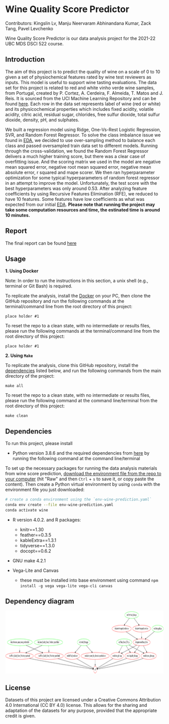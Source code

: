 # Wine Quality Score Predictor

Contributors: Kingslin Lv, Manju Neervaram Abhinandana Kumar, Zack Tang, Pavel Levchenko

Wine Quality Score Predictor is our data analysis project for the 2021-22 UBC MDS DSCI 522 course.

## Introduction

The aim of this project is to predict the quality of wine on a scale of 0 to 10 given a set of physiochemical features rated by wine test reviewers as inputs. This model is useful to support wine tasting evaluations. The data set for this project is related to red and white vinho verde wine samples, from Portugal, created by P. Cortez, A. Cerdeira, F. Almeida, T. Matos and J. Reis. It is sourced from the UCI Machine Learning Repository and can be found [here](https://archive.ics.uci.edu/ml/datasets/wine+quality). Each row in the data set represents label of wine (red or white) and its physicochemical properties which includes fixed acidity, volatile acidity, citric acid, residual sugar, chlorides, free sulfur dioxide, total sulfur dioxide, density, pH, and sulphates.

We built a regression model using Ridge, One-Vs-Rest Logistic Regression, SVR, and Random Forest Regressor. To solve the class imbalance issue we found in [EDA](https://github.com/UBC-MDS/DSCI_522_Group19_Wine_Quality_Score_Predictor/blob/main/src/Wine_Score_EDA.ipynb), we decided to use over-sampling method to balance each class and passed oversampled train data set to different models. Running through the cross-validation, we found the Random Forest Regressor delivers a much higher training score, but there was a clear case of overfitting issue. And the scoring matrix we used in the model are negative mean squared error, negative root mean squared error, negative mean absolute error, r squared and mape scorer. We then ran hyperparameter optimization for some typical hyperparameters of random forest regressor in an attempt to improve the model. Unfortunately, the test score with the best hyperparameters was only around 0.53. After analyzing feature coefficients by using Recursive Features Elimination (RFE), we reduced to have 10 features. Some features have low coefficients as what was expected from our initial [EDA](https://github.com/UBC-MDS/DSCI_522_Group19_Wine_Quality_Score_Predictor/blob/main/src/Wine_Score_EDA.ipynb). **Please note that running the project may take some computation resources and time, the estinated time is around 10 minutes.**

## Report

The final report can be found [here](https://github.com/UBC-MDS/DSCI_522_Group19_Wine_Quality_Score_Predictor/blob/main/doc/Wine_Quality_Score_Predictor_report.md)

## Usage
**1. Using Docker**

Note: In order to run the instructions in this section, a unix shell (e.g., terminal or Git Bash) is required. 

To replicate the analysis, install the [Docker](https://www.docker.com/get-started) on your PC, then clone the GitHub repository and run the following commands at the terminal/command line from the root directory of this project:

```
place holder #1
```

To reset the repo to a clean state, with no intermediate or results files, please run the following commands at the terminal/command line from the root directory of this project:

```
place holder #1
```

**2. Using `Make`**

To replicate the analysis, clone this GitHub repository, install the [dependencies](#dependencies) listed below, and run the following commands from the main directory of the project:
```
make all
```
To reset the repo to a clean state, with no intermediate or results files, please run the following command at the command line/terminal from the root directory of this project:
```
make clean
```

## Dependencies

To run this project, please install

-   Python version 3.8.6 and the required dependencies from [here](https://github.com/UBC-MDS/DSCI_522_Group19_Wine_Quality_Score_Predictor/blob/main/env-wine-prediction.yaml) by running the following command at the command line/terminal

To set up the necessary packages for running the data analysis materials from wine score prediction, [download the environment file from the repo to your computer](https://github.com/UBC-MDS/DSCI_522_Group19_Wine_Quality_Score_Predictor/blob/main/env-wine-prediction.yaml) (hit "Raw" and then `Ctrl` + `s` to save it, or copy paste the content). Then create a Python virtual environment by using `conda` with the environment file you just downloaded:

``` bash
# create a conda environment using the `env-wine-prediction.yaml`
conda env create --file env-wine-prediction.yaml
conda activate wine
```

-   R version 4.0.2. and R packages:

    -   knitr==1.30
    -   feather==0.3.5
    -   kableExtra==1.3.1
    -   tidyverse==1.3.0
    -   docopt==0.6.2

- GNU make 4.2.1
  
- Vega-Lite and Canvas
    - these must be installed into base environment using command `npm install -g vega vega-lite vega-cli canvas`

## Dependency diagram

  <img src="./dependency.png" height="200" width="1000">
  
## License

Datasets of this project are licensed under a Creative Commons Attribution 4.0 International (CC BY 4.0) license. This allows for the sharing and adaptation of the datasets for any purpose, provided that the appropriate credit is given.
